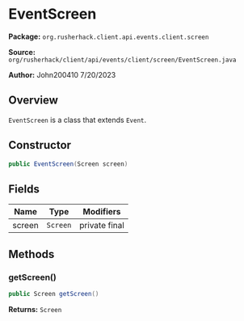 # EventScreen

**Package:** `org.rusherhack.client.api.events.client.screen`

**Source:** `org/rusherhack/client/api/events/client/screen/EventScreen.java`

**Author:** John200410 7/20/2023



## Overview

`EventScreen` is a class that extends `Event`.

## Constructor

```java
public EventScreen(Screen screen)
```

## Fields

| Name | Type | Modifiers |
|------|------|----------|
| screen | `Screen` | private final |


## Methods

### getScreen()

```java
public Screen getScreen()
```

**Returns:** `Screen`

